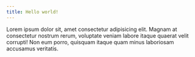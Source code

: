 ```yaml
---
title: Hello world!
---
```


Lorem ipsum dolor sit, amet consectetur adipisicing elit. Magnam at consectetur nostrum rerum, voluptate veniam labore itaque quaerat velit corrupti! Non eum porro, quisquam itaque quam minus laboriosam accusamus veritatis.
